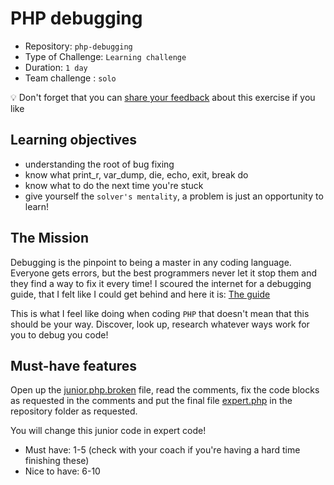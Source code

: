# PHP debugging

- Repository: `php-debugging`
- Type of Challenge: `Learning challenge`
- Duration: `1 day`
- Team challenge : `solo`

💡 Don't forget that you can [share your feedback](https://docs.google.com/forms/d/e/1FAIpQLScUNMbIiICJyc5ih1pwFyTq2lfBNJKXZELvD9LZ-mvA2SYIPg/viewform) about this exercise if you like

## Learning objectives
- understanding the root of bug fixing
- know what print_r, var_dump, die, echo, exit, break do
- know what to do the next time you're stuck
- give yourself the `solver's mentality`, a problem is just an opportunity to learn!

## The Mission
Debugging is the pinpoint to being a master in any coding language.  
Everyone gets errors, but the best programmers never let it stop them and they find a way to fix it every time!
I scoured the internet for a debugging guide, that I felt like I could get behind and here it is: [The guide](https://rollbar.com/guides/how-to-debug-php/)

This is what I feel like doing when coding `PHP` that doesn't mean that this should be your way. Discover, look up, research whatever ways work for you to debug you code!

## Must-have features
Open up the [junior.php.broken](resources/junior.php.broken) file, read the comments, fix the code blocks as requested in the comments
and put the final file [expert.php](resources/expert.php) in the repository folder as requested.

You will change this junior code in expert code!

- Must have: 1-5 (check with your coach if you're having a hard time finishing these)
- Nice to have: 6-10
